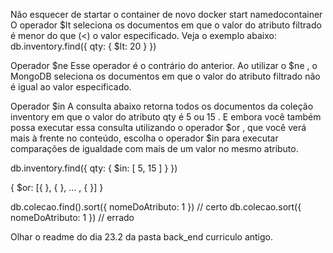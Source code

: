 Não esquecer de startar o container de novo 
docker start namedocontainer
O operador $lt seleciona os documentos em que o valor do atributo filtrado é menor do que (<) o valor especificado.
Veja o exemplo abaixo:
db.inventory.find({ qty: { $lt: 20 } })

Operador $ne
Esse operador é o contrário do anterior. Ao utilizar o $ne , o MongoDB seleciona os documentos em que o valor do atributo filtrado não é igual ao valor especificado.

Operador $in
A consulta abaixo retorna todos os documentos da coleção inventory em que o valor do atributo qty é 5 ou 15 . E embora você também possa executar essa consulta utilizando o operador $or , que você verá mais à frente no conteúdo, escolha o operador $in para executar comparações de igualdade com mais de um valor no mesmo atributo.

db.inventory.find({ qty: { $in: [ 5, 15 ] } })

{ $or: [{ <expression1> }, { <expression2> }, ... , { <expressionN> }] }

db.colecao.find().sort({ nomeDoAtributo: 1 }) // certo
db.colecao.sort({ nomeDoAtributo: 1 }) // errado

Olhar o readme do dia 23.2 da pasta back_end curriculo antigo.